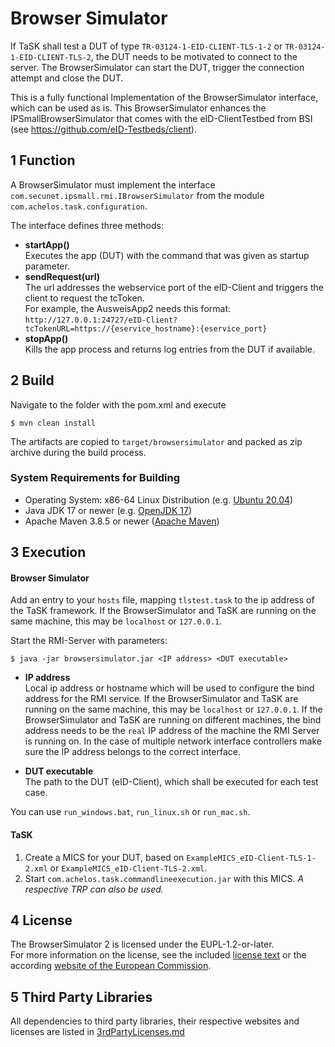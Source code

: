 # Browser Simulator

If TaSK shall test a DUT of type `TR-03124-1-EID-CLIENT-TLS-1-2` or `TR-03124-1-EID-CLIENT-TLS-2`, the DUT needs to be motivated to connect to the server. The BrowserSimulator can start the DUT, trigger the connection attempt and close the DUT.

This is a fully functional Implementation of the BrowserSimulator interface, which can be used as is. This BrowserSimulator enhances the IPSmallBrowserSimulator that comes with the eID-ClientTestbed from BSI (see <https://github.com/eID-Testbeds/client>).


## 1 Function

A BrowserSimulator must implement the interface `com.secunet.ipsmall.rmi.IBrowserSimulator` from the module `com.achelos.task.configuration`.

The interface defines three methods:

- **startApp()**  
Executes the app (DUT) with the command that was given as startup parameter.
- **sendRequest(url)**  
The url addresses the webservice port of the eID-Client and triggers the client to request the tcToken.  
For example, the AusweisApp2 needs this format:  
`http://127.0.0.1:24727/eID-Client?tcTokenURL=https://{eservice_hostname}:{eservice_port}`
- **stopApp()**  
Kills the app process and returns log entries from the DUT if available.


## 2 Build

Navigate to the folder with the pom.xml and execute  

    $ mvn clean install

The artifacts are copied to `target/browsersimulator` and packed as zip archive during the build process.

### System Requirements for Building

- Operating System: x86-64 Linux Distribution (e.g. [Ubuntu 20.04](https://ubuntu.com/download/desktop))
- Java JDK 17 or newer (e.g. [OpenJDK 17](https://openjdk.java.net/projects/jdk/17/))
- Apache Maven 3.8.5 or newer ([Apache Maven](https://maven.apache.org/))


## 3 Execution

#### Browser Simulator

Add an entry to your `hosts` file, mapping `tlstest.task` to the ip address of the TaSK framework. If the BrowserSimulator and TaSK are running on the same machine, this may be `localhost` or `127.0.0.1`.

Start the RMI-Server with parameters:

    $ java -jar browsersimulator.jar <IP address> <DUT executable>

- **IP address**  
Local ip address or hostname which will be used to configure the bind address for the RMI service.
If the BrowserSimulator and TaSK are running on the same machine, this may be `localhost` or `127.0.0.1`.
If the BrowserSimulator and TaSK are running on different machines, the bind address needs to be the `real` IP address of the machine the RMI Server is running on. In the case of multiple network interface controllers make sure the IP address belongs to the correct interface.

- **DUT executable**  
The path to the DUT (eID-Client), which shall be executed for each test case.

You can use `run_windows.bat`, `run_linux.sh` or `run_mac.sh`.

#### TaSK

1. Create a MICS for your DUT, based on `ExampleMICS_eID-Client-TLS-1-2.xml` or `ExampleMICS_eID-Client-TLS-2.xml`.
2. Start `com.achelos.task.commandlineexecution.jar` with this MICS. *A respective TRP can also be used.*


## 4 License

The BrowserSimulator 2 is licensed under the EUPL-1.2-or-later.  
For more information on the license, see the included [license text](LICENSE.md) or the according [website of the European Commission](https://joinup.ec.europa.eu/collection/eupl/eupl-text-eupl-12).


## 5 Third Party Libraries

All dependencies to third party libraries, their respective websites and licenses are listed in [3rdPartyLicenses.md](3rdPartyLicenses.md)
